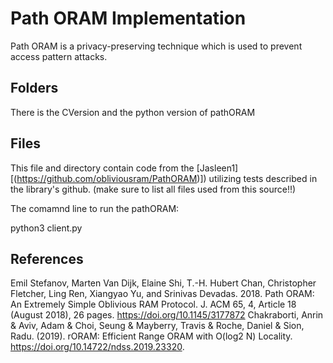 # Path ORAM Implementation

Path ORAM is a privacy-preserving technique which is used to prevent access pattern attacks.

## Folders
There is the CVersion and the python version of pathORAM

## Files
This file and directory contain code from the [Jasleen1][(https://github.com/obliviousram/PathORAM)]) utilizing tests described in the library's github. (make sure to list all files used from this source!!)

The comamnd line to run the pathORAM:

python3 client.py  

## References
Emil Stefanov, Marten Van Dijk, Elaine Shi, T.-H. Hubert Chan, Christopher Fletcher, Ling Ren, Xiangyao Yu, and Srinivas Devadas. 2018. Path ORAM: An Extremely Simple Oblivious RAM Protocol. J. ACM 65, 4, Article 18 (August 2018), 26 pages. https://doi.org/10.1145/3177872
Chakraborti, Anrin & Aviv, Adam & Choi, Seung & Mayberry, Travis & Roche, Daniel & Sion, Radu. (2019). rORAM: Efficient Range ORAM with O(log2 N) Locality. https://doi.org/10.14722/ndss.2019.23320.
